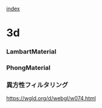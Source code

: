 [index](https://github.com/kitasenjudesign/CreativeCodingDictionary/blob/master/README.md)

# 3d

### LambartMaterial


### PhongMaterial


### 異方性フィルタリング
https://wgld.org/d/webgl/w074.html

### 
